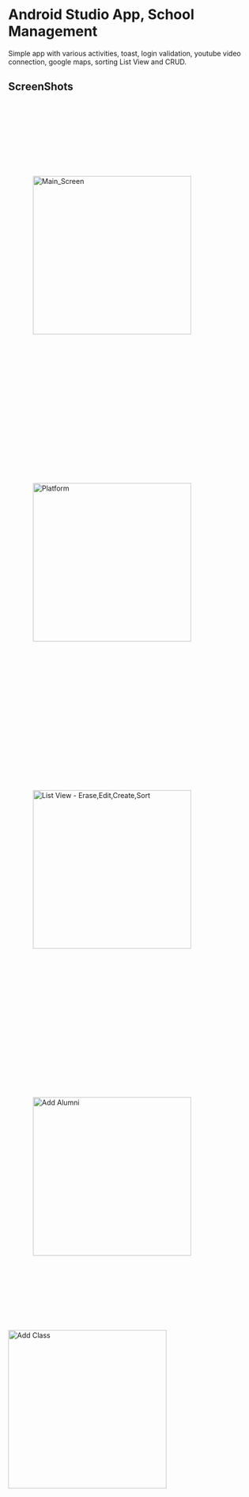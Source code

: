 # Android Studio App, School Management

Simple app with various activities, toast, login validation, youtube video connection, google maps, sorting List View and CRUD.

## ScreenShots

<img src="https://github.com/Ricardo-Developer/android_studio_school_database/blob/master/images/1.png" width="320px" alt="Main_Screen" hspace="50" vspace="150"><img src="https://github.com/Ricardo-Developer/android_studio_school_database/blob/master/images/2.png" width="320px" alt="Platform" hspace="50" vspace="150"><img src="https://github.com/Ricardo-Developer/android_studio_school_database/blob/master/images/3.png" width="320px" alt="List View - Erase,Edit,Create,Sort" hspace="50" vspace="150"><img src="https://github.com/Ricardo-Developer/android_studio_school_database/blob/master/images/4.png" width="320px" alt="Add Alumni" hspace="50" vspace="150"><img src="https://github.com/Ricardo-Developer/android_studio_school_database/blob/master/images/5.png" width="320px" alt="Add Class">



